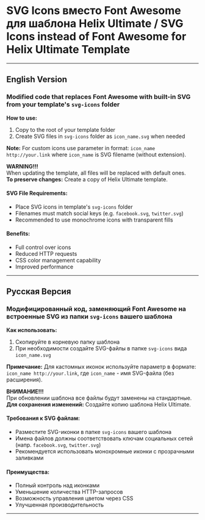 # SVG Icons вместо Font Awesome для шаблона Helix Ultimate / SVG Icons instead of Font Awesome for Helix Ultimate Template

---

## English Version

### Modified code that replaces Font Awesome with built-in SVG from your template's `svg-icons` folder

**How to use:**
1. Copy to the root of your template folder
2. Create SVG files in `svg-icons` folder as `icon_name.svg` when needed

**Note:** For custom icons use parameter in format: `icon_name http://your.link` where `icon_name` is SVG filename (without extension).

**WARNING!!!**  
When updating the template, all files will be replaced with default ones.  
**To preserve changes:** Create a copy of Helix Ultimate template.

#### SVG File Requirements:
- Place SVG icons in template's `svg-icons` folder
- Filenames must match social keys (e.g. `facebook.svg`, `twitter.svg`)
- Recommended to use monochrome icons with transparent fills

#### Benefits:
- Full control over icons
- Reduced HTTP requests
- CSS color management capability
- Improved performance

---

## Русская Версия

### Модифицированный код, заменяющий Font Awesome на встроенные SVG из папки `svg-icons` вашего шаблона

**Как использовать:**
1. Скопируйте в корневую папку шаблона
2. При необходимости создайте SVG-файлы в папке `svg-icons` вида `icon_name.svg`

**Примечание:** Для кастомных иконок используйте параметр в формате: `icon_name http://your.link`, где `icon_name` - имя SVG-файла (без расширения).

**ВНИМАНИЕ!!!**  
При обновлении шаблона все файлы будут заменены на стандартные.  
**Для сохранения изменений:** Создайте копию шаблона Helix Ultimate.

#### Требования к SVG файлам:
- Разместите SVG-иконки в папке `svg-icons` вашего шаблона
- Имена файлов должны соответствовать ключам социальных сетей (напр. `facebook.svg`, `twitter.svg`)
- Рекомендуется использовать монохромные иконки с прозрачными заливками

#### Преимущества:
- Полный контроль над иконками
- Уменьшение количества HTTP-запросов
- Возможность управления цветом через CSS
- Улучшенная производительность

---
